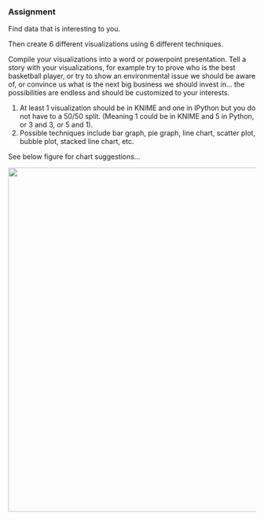 
### Assignment
Find data that is interesting to you.  

Then create 6 different visualizations using 6 different techniques.   

Compile your visualizations into a word or powerpoint presentation.  Tell a story with your visualizations, for example try to prove who is the best basketball player, or try to show an environmental issue we should be aware of, or convince us what is the next big business we should invest in... the possibilities are endless and should be customized to your interests.    

1.   At least 1 visualization should be in KNIME and one in IPython but you do not have to a 50/50 split.  (Meaning 1 could be in KNIME and 5 in Python, or 3 and 3, or 5 and 1).
2. Possible techniques include bar graph, pie graph, line chart, scatter plot, bubble plot, stacked line chart, etc. 

See below figure for chart suggestions...   

<img src="plots.png" width="700">  

